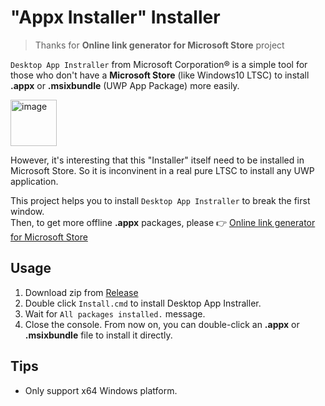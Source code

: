 # "Appx Installer" Installer

> Thanks for **Online link generator for Microsoft Store** project

`Desktop App Instraller` from Microsoft Corporation® is a simple tool for those who don't have a **Microsoft Store** (like Windows10 LTSC) to install **.appx** or **.msixbundle** (UWP App Package) more easily.

<img width="74" alt="image" src="https://github.com/yqs112358/AppxInstaller-Installer/assets/37969157/185df17e-4971-4370-9c6c-832547d20421">

However, it's interesting that this "Installer" itself need to be installed in Microsoft Store. So it is inconvinent in a real pure LTSC to install any UWP application.

This project helps you to install `Desktop App Instraller` to break the first window.  
Then, to get more offline **.appx** packages, please 👉 [Online link generator for Microsoft Store](https://store.rg-adguard.net/)

## Usage

1. Download zip from [Release](https://github.com/yqs112358/AppxInstaller-Installer/releases)
2. Double click `Install.cmd` to install Desktop App Instraller.
3. Wait for `All packages installed.` message.
4. Close the console. From now on, you can double-click an **.appx** or **.msixbundle** file to install it directly.

## Tips

- Only support x64 Windows platform.
